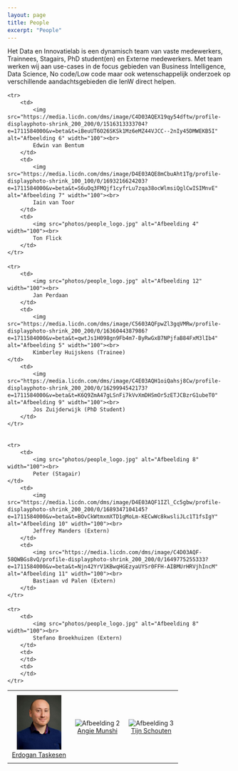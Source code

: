 ```yaml
---
layout: page
title: People
excerpt: "People"
---
```


Het Data en Innovatielab is een dynamisch team van vaste medewerkers, Trainnees, Stagairs, PhD student(en) en Externe medewerkers.
Met team werken wij aan use-cases in de focus gebieden van Business Intelligence, Data Science, No code/Low code maar ook wetenschappelijk onderzoek
op verschillende aandachtsgebieden die IenW direct helpen.


<html lang="en">
<head>
    <meta charset="UTF-8">
    <meta name="viewport" content="width=device-width, initial-scale=1.0">
    <title>Table Example</title>
    <style>
        table {
            width: 100%;
            border-collapse: collapse;
        }
        td {
            text-align: center;
            padding: 10px;
        }
    </style>
</head>
<body>

<table border="0">
    <tr>
        <td>
            <img src="photos/ET.jpg" alt="Afbeelding 1" width="100"><br>
            <a href="https://nl.linkedin.com/in/erdogant" target="_blank">Erdogan Taskesen</a>
        </td>
        <td>
            <img src="https://media.licdn.com/dms/image/D4E03AQG220xFt-JgFA/profile-displayphoto-shrink_200_200/0/1676230383427?e=1711584000&v=beta&t=8OlwjQPDTQh2YMGg0cDY0ChQYDSCJaHcZzKpfTWorOA" alt="Afbeelding 2" width="100"><br>
            <a href="https://www.linkedin.com/in/angie-munshi/" target="_blank">Angie Munshi</a>
        </td>
        <td>
            <img src="https://media.licdn.com/dms/image/C4D03AQHdwpcee3eTZQ/profile-displayphoto-shrink_200_200/0/1516956560558?e=1711584000&v=beta&t=_DEmLX_0l24BBzUZuiJAkWaQOClV5EhEfaCv0JwxWlo" alt="Afbeelding 3" width="100"><br>
            <a href="https://www.linkedin.com/in/tijnschouten/" target="_blank">Tijn Schouten</a>
        </td>
    </tr>

    <tr>
        <td>
            <img src="https://media.licdn.com/dms/image/C4D03AQEX19qy54dftw/profile-displayphoto-shrink_200_200/0/1516313333704?e=1711584000&v=beta&t=iBeuUT6O26SKSk1Mz6eMZ44VJCC--2nIy45DMWEKB5I" alt="Afbeelding 6" width="100"><br>
            Edwin van Bentum
        </td>
        <td>
            <img src="https://media.licdn.com/dms/image/D4E03AQE8mCbuAht1Tg/profile-displayphoto-shrink_100_100/0/1693216624203?e=1711584000&v=beta&t=S6uOq3FMQjf1cyfrLu7zqa38ocWlmsiQglCwISIMnvE" alt="Afbeelding 7" width="100"><br>
            Iain van Toor
        </td>
        <td>
            <img src="photos/people_logo.jpg" alt="Afbeelding 4" width="100"><br>
            Ton Flick
        </td>
    </tr>

    <tr>
        <td>
            <img src="photos/people_logo.jpg" alt="Afbeelding 12" width="100"><br>
            Jan Perdaan
        </td>
        <td>
            <img src="https://media.licdn.com/dms/image/C5603AQFpwZl3gqVMRw/profile-displayphoto-shrink_200_200/0/1636044387986?e=1711584000&v=beta&t=qwtJs1H098gn9Fb4m7-ByRwGxB7NPjfaB84FxM3lIb4" alt="Afbeelding 5" width="100"><br>
            Kimberley Huijskens (Trainee)
	</td>
        <td>
            <img src="https://media.licdn.com/dms/image/C4E03AQH1oiQahsj8Cw/profile-displayphoto-shrink_200_200/0/1629994542173?e=1711584000&v=beta&t=K6Q9ZmA47gLSnFi7kVvXmDHSmOr5zETJCBzrG1ubeT0" alt="Afbeelding 9" width="100"><br>
            Jos Zuijderwijk (PhD Student)
        </td>
    </tr>


    <tr>
        <td>
            <img src="photos/people_logo.jpg" alt="Afbeelding 8" width="100"><br>
            Peter (Stagair)
	</td>
        <td>
            <img src="https://media.licdn.com/dms/image/D4E03AQF1IZl_Cc5gbw/profile-displayphoto-shrink_200_200/0/1689347104145?e=1711584000&v=beta&t=BOvCkWtmxmXTD1gMoLm-KECwWc8kwsliJLc1T1fsIgY" alt="Afbeelding 10" width="100"><br>
            Jeffrey Manders (Extern)
        </td>
        <td>
            <img src="https://media.licdn.com/dms/image/C4D03AQF-58QWBGs8vQ/profile-displayphoto-shrink_200_200/0/1649775255333?e=1711584000&v=beta&t=Njn42YrV1KBwqHGEzyaUYSr0FFH-AIBMUrHRVjhIncM" alt="Afbeelding 11" width="100"><br>
            Bastiaan vd Palen (Extern)
        </td>
    </tr>

    <tr>
        <td>
            <img src="photos/people_logo.jpg" alt="Afbeelding 8" width="100"><br>
            Stefano Broekhuizen (Extern)
        </td>
        <td>
        </td>
        <td>
        </td>
    </tr>


</table>


</body>
</html>

